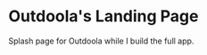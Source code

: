 Outdoola's Landing Page
=====================

Splash page for Outdoola while I build the full app.
